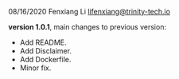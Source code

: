 08/16/2020 Fenxiang Li lifenxiang@trinity-tech.io

**version 1.0.1**, main changes to previous version:

- Add README.
- Add Disclaimer.
- Add Dockerfile.
- Minor fix.
